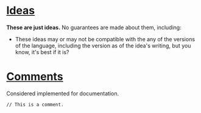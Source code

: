 # [Ideas](id:ideas)

**These are just ideas.** No guarantees are made about them, including:

* These ideas may or may not be compatible with the any of the versions of the language, including the version as of the idea's writing, but you know, it's best if it is?

# [Comments](id:comments)

Considered implemented for documentation.

    // This is a comment.
